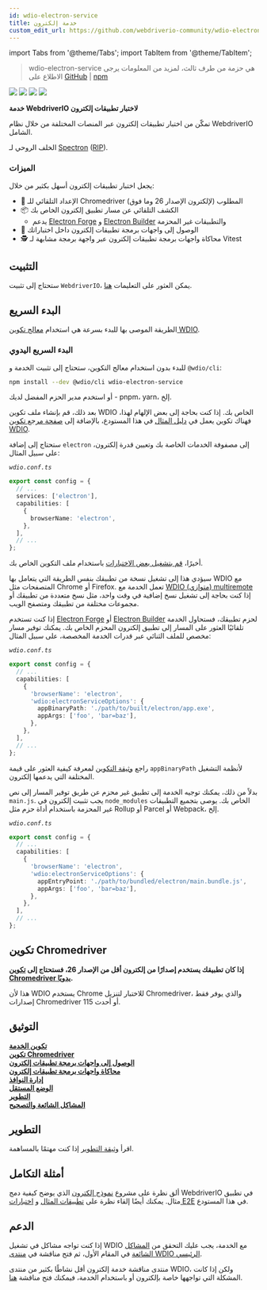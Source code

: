 ```yaml
---
id: wdio-electron-service
title: خدمة إلكترون
custom_edit_url: https://github.com/webdriverio-community/wdio-electron-service/edit/main/README.md
---
```


import Tabs from '@theme/Tabs';
import TabItem from '@theme/TabItem';

> wdio-electron-service هي حزمة من طرف ثالث، لمزيد من المعلومات يرجى الاطلاع على [GitHub](https://github.com/webdriverio-community/wdio-electron-service) | [npm](https://www.npmjs.com/package/wdio-electron-service)

<a href="https://www.npmjs.com/package/wdio-electron-service" alt="NPM Version">
  <img src="https://img.shields.io/npm/v/wdio-electron-service" /></a>
<a href="https://www.npmjs.com/package/wdio-electron-service/v/lts" alt="NPM LTS Version">
  <img src="https://img.shields.io/npm/v/wdio-electron-service/lts" /></a>
<a href="https://www.npmjs.com/package/wdio-electron-service/v/next" alt="NPM Next Version">
  <img src="https://img.shields.io/npm/v/wdio-electron-service/next" /></a>
<a href="https://www.npmjs.com/package/wdio-electron-service" alt="NPM Downloads">
  <img src="https://img.shields.io/npm/dw/wdio-electron-service" /></a>

<br />

**خدمة WebdriverIO لاختبار تطبيقات إلكترون**

تمكّن من اختبار تطبيقات إلكترون عبر المنصات المختلفة من خلال نظام WebdriverIO الشامل.

الخلف الروحي لـ [Spectron](https://github.com/electron-userland/spectron) ([RIP](https://github.com/electron-userland/spectron/issues/1045)).

### الميزات

يجعل اختبار تطبيقات إلكترون أسهل بكثير من خلال:

- 🚗 الإعداد التلقائي للـ Chromedriver المطلوب (لإلكترون الإصدار 26 وما فوق)
- 📦 الكشف التلقائي عن مسار تطبيق إلكترون الخاص بك
  - يدعم [Electron Forge](https://www.electronforge.io/) و [Electron Builder](https://www.electron.build/) والتطبيقات غير المحزمة
- 🧩 الوصول إلى واجهات برمجة تطبيقات إلكترون داخل اختباراتك
- 🕵️ محاكاة واجهات برمجة تطبيقات إلكترون عبر واجهة برمجة مشابهة لـ Vitest

## التثبيت

ستحتاج إلى تثبيت `WebdriverIO`، يمكن العثور على التعليمات [هنا](https://webdriver.io/docs/gettingstarted).

## البدء السريع

الطريقة الموصى بها للبدء بسرعة هي استخدام [معالج تكوين WDIO](https://webdriver.io/docs/gettingstarted#initiate-a-webdriverio-setup).

### البدء السريع اليدوي

للبدء بدون استخدام معالج التكوين، ستحتاج إلى تثبيت الخدمة و `@wdio/cli`:

```bash
npm install --dev @wdio/cli wdio-electron-service
```

أو استخدم مدير الحزم المفضل لديك - pnpm، yarn، إلخ.

بعد ذلك، قم بإنشاء ملف تكوين WDIO الخاص بك. إذا كنت بحاجة إلى بعض الإلهام لهذا، فهناك تكوين يعمل في [دليل المثال](https://github.com/webdriverio-community/wdio-electron-service/blob/main/./example/wdio.conf.ts) في هذا المستودع، بالإضافة إلى [صفحة مرجع تكوين WDIO](https://webdriver.io/docs/configuration).

ستحتاج إلى إضافة `electron` إلى مصفوفة الخدمات الخاصة بك وتعيين قدرة إلكترون، على سبيل المثال:

_`wdio.conf.ts`_

```ts
export const config = {
  // ...
  services: ['electron'],
  capabilities: [
    {
      browserName: 'electron',
    },
  ],
  // ...
};
```

أخيرًا، [قم بتشغيل بعض الاختبارات](https://webdriver.io/docs/gettingstarted#run-test) باستخدام ملف التكوين الخاص بك.

سيؤدي هذا إلى تشغيل نسخة من تطبيقك بنفس الطريقة التي يتعامل بها WDIO مع المتصفحات مثل Chrome أو Firefox. تعمل الخدمة مع [WDIO (متوازي) multiremote](https://webdriver.io/docs/multiremote) إذا كنت بحاجة إلى تشغيل نسخ إضافية في وقت واحد، مثل نسخ متعددة من تطبيقك أو مجموعات مختلفة من تطبيقك ومتصفح الويب.

إذا كنت تستخدم [Electron Forge](https://www.electronforge.io/) أو [Electron Builder](https://www.electron.build/) لحزم تطبيقك، فستحاول الخدمة تلقائيًا العثور على المسار إلى تطبيق إلكترون المحزم الخاص بك. يمكنك توفير مسار مخصص للملف الثنائي عبر قدرات الخدمة المخصصة، على سبيل المثال:

_`wdio.conf.ts`_

```ts
export const config = {
  // ...
  capabilities: [
    {
      'browserName': 'electron',
      'wdio:electronServiceOptions': {
        appBinaryPath: './path/to/built/electron/app.exe',
        appArgs: ['foo', 'bar=baz'],
      },
    },
  ],
  // ...
};
```

راجع [وثيقة التكوين](https://github.com/webdriverio-community/wdio-electron-service/blob/main/./docs/configuration/service-configuration.md#appbinarypath) لمعرفة كيفية العثور على قيمة `appBinaryPath` لأنظمة التشغيل المختلفة التي يدعمها إلكترون.

بدلاً من ذلك، يمكنك توجيه الخدمة إلى تطبيق غير محزم عن طريق توفير المسار إلى نص `main.js`. يجب تثبيت إلكترون في `node_modules` الخاص بك. يوصى بتجميع التطبيقات غير المحزمة باستخدام أداة حزم مثل Rollup أو Parcel أو Webpack، إلخ.

_`wdio.conf.ts`_

```ts
export const config = {
  // ...
  capabilities: [
    {
      'browserName': 'electron',
      'wdio:electronServiceOptions': {
        appEntryPoint: './path/to/bundled/electron/main.bundle.js',
        appArgs: ['foo', 'bar=baz'],
      },
    },
  ],
  // ...
};
```

## تكوين Chromedriver

**إذا كان تطبيقك يستخدم إصدارًا من إلكترون أقل من الإصدار 26، فستحتاج إلى [تكوين Chromedriver يدويًا](https://github.com/webdriverio-community/wdio-electron-service/blob/main/./docs/configuration/chromedriver-configuration.md#user-managed).**

هذا لأن WDIO يستخدم Chrome للاختبار لتنزيل Chromedriver، والذي يوفر فقط إصدارات Chromedriver 115 أو أحدث.

## التوثيق

**[تكوين الخدمة](https://github.com/webdriverio-community/wdio-electron-service/blob/main/./docs/configuration/service-configuration.md)** \
**[تكوين Chromedriver](https://github.com/webdriverio-community/wdio-electron-service/blob/main/./docs/configuration/chromedriver-configuration.md)** \
**[الوصول إلى واجهات برمجة تطبيقات إلكترون](https://github.com/webdriverio-community/wdio-electron-service/blob/main/./docs/electron-apis/accessing-apis.md)** \
**[محاكاة واجهات برمجة تطبيقات إلكترون](https://github.com/webdriverio-community/wdio-electron-service/blob/main/./docs/electron-apis/mocking-apis.md)** \
**[إدارة النوافذ](https://github.com/webdriverio-community/wdio-electron-service/blob/main/./docs/window-management.md)** \
**[الوضع المستقل](https://github.com/webdriverio-community/wdio-electron-service/blob/main/./docs/standalone-mode.md)** \
**[التطوير](https://github.com/webdriverio-community/wdio-electron-service/blob/main/./docs/development.md)** \
**[المشاكل الشائعة والتصحيح](https://github.com/webdriverio-community/wdio-electron-service/blob/main/./docs/common-issues-debugging.md)**

## التطوير

اقرأ [وثيقة التطوير](https://github.com/webdriverio-community/wdio-electron-service/blob/main/./docs/development.md) إذا كنت مهتمًا بالمساهمة.

## أمثلة التكامل

ألق نظرة على مشروع [نموذج إلكترون](https://github.com/webdriverio/electron-boilerplate) الذي يوضح كيفية دمج WebdriverIO في تطبيق مثال. يمكنك أيضًا إلقاء نظرة على [تطبيقات المثال](https://github.com/webdriverio-community/wdio-electron-service/blob/main/./apps/) و [اختبارات E2E](https://github.com/webdriverio-community/wdio-electron-service/blob/main/./e2e/) في هذا المستودع.

## الدعم

إذا كنت تواجه مشاكل في تشغيل WDIO مع الخدمة، يجب عليك التحقق من [المشاكل الشائعة](https://github.com/webdriverio-community/wdio-electron-service/blob/main/./docs/common-issues.md) في المقام الأول، ثم فتح مناقشة في [منتدى WDIO الرئيسي](https://github.com/webdriverio/webdriverio/discussions).

منتدى مناقشة خدمة إلكترون أقل نشاطًا بكثير من منتدى WDIO، ولكن إذا كانت المشكلة التي تواجهها خاصة بإلكترون أو باستخدام الخدمة، فيمكنك فتح مناقشة [هنا](https://github.com/webdriverio-community/wdio-electron-service/discussions).